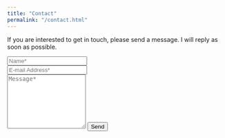 ```yaml
---
title: "Contact"
permalink: "/contact.html"
---
```


<form action="https://formspree.io/{{site.email}}" method="POST">    
<p class="mb-4">If you are interested to get in touch, please send a message.  I will reply as soon as possible.</p>
<div class="form-group row">
<div class="col-md-6">
<input class="form-control" type="text" name="name" placeholder="Name*" required>
</div>
<div class="col-md-6">
<input class="form-control" type="email" name="_replyto" placeholder="E-mail Address*" required>
</div>
</div>
<textarea rows="8" class="form-control mb-3" name="message" placeholder="Message*" required></textarea>    
<input class="btn btn-success" type="submit" value="Send">
</form>